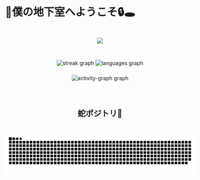 <br clear="both">

<h1 align="left">🔦僕の地下室へようこそ🔒🕳️</h1>

###

<br clear="both">

<div align="center">
  <img height="500" src="https://media1.tenor.com/m/Jo0PbgBIZzAAAAAd/chill-guy-my-new-character.gif"  />
</div>

###

<br clear="both">

<div align="center">
  <img src="https://streak-stats.demolab.com?user=ThxgHntr&locale=en&mode=weekly&theme=tokyonight&hide_border=true&border_radius=5&date_format=M%20j%5B,%20Y%5D" height="200" alt="streak graph"  />
  <img src="https://github-readme-stats.vercel.app/api/top-langs?username=ThxgHntr&locale=en&hide_title=false&layout=compact&card_width=320&langs_count=6&theme=tokyonight&hide_border=true" height="200" alt="languages graph"  />
</div>

###

<div align="center">
  <img src="https://github-readme-activity-graph.vercel.app/graph?username=ThxgHntr&radius=16&theme=tokyo-night&area=true&order=5&hide_border=true&custom_title=My%20Contribution%20Graph" height="365" alt="activity-graph graph"  />
</div>

###

<br clear="both">

<h2 align="center">蛇ポジトリ🐍</h2>

###

<br clear="both">

<img src="https://raw.githubusercontent.com/ThxgHntr/ThxgHntr/output/snake.svg" alt="Snake animation" />

###
